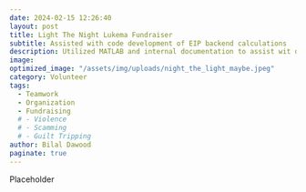 ```yaml
---
date: 2024-02-15 12:26:40
layout: post
title: Light The Night Lukema Fundraiser
subtitle: Assisted with code development of EIP backend calculations
description: Utilized MATLAB and internal documentation to assist wit development of tool
image: 
optimized_image: "/assets/img/uploads/night_the_light_maybe.jpeg"
category: Volunteer
tags:
  - Teamwork
  - Organization
  - Fundraising
  # - Violence
  # - Scamming
  # - Guilt Tripping
author: Bilal Dawood
paginate: true
---
```


Placeholder